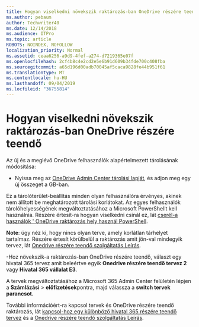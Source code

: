 ```yaml
---
title: Hogyan viselkedni növekszik raktározás-ban OneDrive részére teendő
ms.author: pebaum
author: Techwriter40
ms.date: 12/14/2018
ms.audience: ITPro
ms.topic: article
ROBOTS: NOINDEX, NOFOLLOW
localization_priority: Normal
ms.assetid: ceaa6256-a9d9-4fef-a274-d7219365e07f
ms.openlocfilehash: 2cf4b8c4e2cd2e5e6b91d609b34fde700c408fba
ms.sourcegitcommit: a65d196d00adb70045af5caca9828fe44b951f61
ms.translationtype: MT
ms.contentlocale: hu-HU
ms.lasthandoff: 09/04/2019
ms.locfileid: "36755814"
---
```

# <a name="how-to-increase-storage-in-onedrive-for-business"></a>Hogyan viselkedni növekszik raktározás-ban OneDrive részére teendő

Az új és a meglévő OneDrive felhasználók alapértelmezett tárolásának módosítása:
  
- Nyissa meg az [OneDrive Admin Center tárolási lapját](https://admin.onedrive.com/?v=StorageSettings), és adjon meg egy új összeget a GB-ban.
    
Ez a tárolóterület-beállítás minden olyan felhasználóra érvényes, akinek nem állított be meghatározott tárolási korlátokat. Az egyes felhasználók tárolóhelyességének megváltoztatásához a Microsoft PowerShellt kell használnia. Részére értesít-ra hogyan viselkedni csinál ez, lát [cserél-a használók ' OneDrive raktározás hely használ PowerShell](https://go.microsoft.com/fwlink/?linkid=866402). 
  
 **Note**: úgy néz ki, hogy nincs olyan terve, amely korlátlan tárhelyet tartalmaz. Részére értesít körülbelül a raktározás amit jön-val mindegyik tervez, lát [Onedrive részére teendő szolgáltatás Leírás](https://go.microsoft.com/fwlink/p/?LinkID=826071).
  
-Hoz növekszik-a raktározás-ban OneDrive részére teendő, választ egy hivatal 365 tervez amit beleértve egyik **Onedrive részére teendő tervez 2** vagy **Hivatal 365 vállalat E3**. 
  
A tervek megváltoztatásához a Microsoft 365 Admin Center felületén lépjen a **Számlázási** \> **előfizetések**pontra, majd válassza a **switch tervek parancsot.**
  
További információért-ra kapcsol tervek és OneDrive részére teendő raktározás, lát [kapcsol-hoz egy különböző hivatal 365 részére teendő tervez](https://go.microsoft.com/fwlink/?LinkId=2031117) és a [Onedrive részére teendő szolgáltatás Leírás](https://go.microsoft.com/fwlink/?LinkId-2031122).
  

